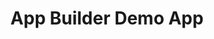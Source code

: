 ---
keywords:
  - Adobe I/O
  - Extensibility
  - API Documentation
  - Developer Tooling
title: App Builder Demo App
frameSrc: https://53444-stocksearch-stage.adobeio-static.net/index.html
frameHeight: 500px
---